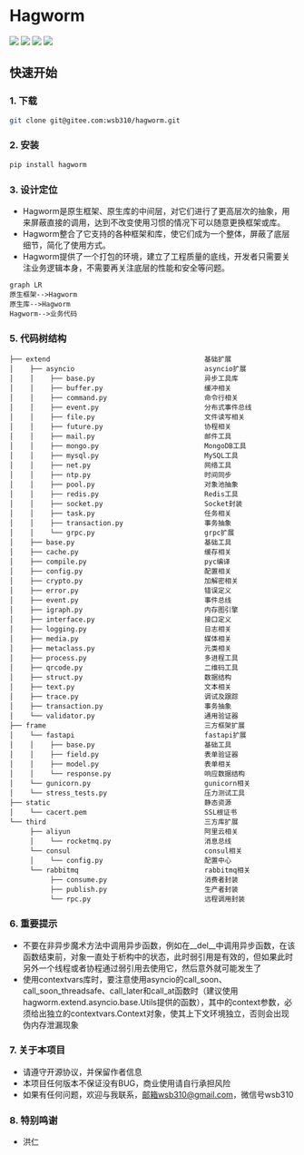 # Hagworm

![](https://img.shields.io/pypi/v/hagworm.svg)
![](https://img.shields.io/pypi/format/hagworm.svg)
![](https://img.shields.io/pypi/implementation/hagworm.svg)
![](https://img.shields.io/pypi/pyversions/hagworm.svg)



## 快速开始



### 1. 下载

```bash
git clone git@gitee.com:wsb310/hagworm.git
```



### 2. 安装

```bash
pip install hagworm
```



### 3. 设计定位

* Hagworm是原生框架、原生库的中间层，对它们进行了更高层次的抽象，用来屏蔽直接的调用，达到不改变使用习惯的情况下可以随意更换框架或库。
* Hagworm整合了它支持的各种框架和库，使它们成为一个整体，屏蔽了底层细节，简化了使用方式。
* Hagworm提供了一个打包的环境，建立了工程质量的底线，开发者只需要关注业务逻辑本身，不需要再关注底层的性能和安全等问题。

```mermaid
graph LR
原生框架-->Hagworm
原生库-->Hagworm
Hagworm-->业务代码
```



### 5. 代码树结构

```text
├── extend                                      基础扩展
│    ├── asyncio                                asyncio扩展
│    │    ├── base.py                           异步工具库
│    │    ├── buffer.py                         缓冲相关
│    │    ├── command.py                        命令行相关
│    │    ├── event.py                          分布式事件总线
│    │    ├── file.py                           文件读写相关
│    │    ├── future.py                         协程相关
│    │    ├── mail.py                           邮件工具
│    │    ├── mongo.py                          MongoDB工具
│    │    ├── mysql.py                          MySQL工具
│    │    ├── net.py                            网络工具
│    │    ├── ntp.py                            时间同步
│    │    ├── pool.py                           对象池抽象
│    │    ├── redis.py                          Redis工具
│    │    ├── socket.py                         Socket封装
│    │    ├── task.py                           任务相关
│    │    ├── transaction.py                    事务抽象
│    │    └── grpc.py                           grpc扩展
│    ├── base.py                                基础工具
│    ├── cache.py                               缓存相关
│    ├── compile.py                             pyc编译
│    ├── config.py                              配置相关
│    ├── crypto.py                              加解密相关
│    ├── error.py                               错误定义
│    ├── event.py                               事件总线
│    ├── igraph.py                              内存图引擎
│    ├── interface.py                           接口定义
│    ├── logging.py                             日志相关
│    ├── media.py                               媒体相关
│    ├── metaclass.py                           元类相关
│    ├── process.py                             多进程工具
│    ├── qrcode.py                              二维码工具
│    ├── struct.py                              数据结构
│    ├── text.py                                文本相关
│    ├── trace.py                               调试及跟踪
│    ├── transaction.py                         事务抽象
│    └── validator.py                           通用验证器
├── frame                                       三方框架扩展
│    └── fastapi                                fastapi扩展
│    │    ├── base.py                           基础工具
│    │    ├── field.py                          表单验证器
│    │    ├── model.py                          表单相关
│    │    └── response.py                       响应数据结构
│    └── gunicorn.py                            gunicorn相关
│    └── stress_tests.py                        压力测试工具
├── static                                      静态资源
│    └── cacert.pem                             SSL根证书
└── third                                       三方库扩展
     ├── aliyun                                 阿里云相关
     │    └── rocketmq.py                       消息总线
     └── consul                                 consul相关
     │    └── config.py                         配置中心
     └── rabbitmq                               rabbitmq相关
          ├── consume.py                        消费者封装
          ├── publish.py                        生产者封装
          └── rpc.py                            远程调用封装
```



### 6. 重要提示

* 不要在非异步魔术方法中调用异步函数，例如在__del__中调用异步函数，在该函数结束前，对象一直处于析构中的状态，此时弱引用是有效的，但如果此时另外一个线程或者协程通过弱引用去使用它，然后意外就可能发生了
* 使用contextvars库时，要注意使用asyncio的call_soon、call_soon_threadsafe、call_later和call_at函数时（建议使用hagworm.extend.asyncio.base.Utils提供的函数），其中的context参数，必须给出独立的contextvars.Context对象，使其上下文环境独立，否则会出现伪内存泄漏现象



### 7. 关于本项目

* 请遵守开源协议，并保留作者信息
* 本项目任何版本不保证没有BUG，商业使用请自行承担风险
* 如果有任何问题，欢迎与我联系，邮箱wsb310@gmail.com，微信号wsb310



### 8. 特别鸣谢

* 洪仁
